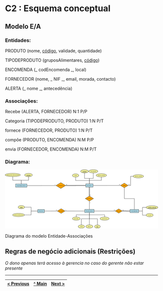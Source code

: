 # C2 : Esquema conceptual

## Modelo E/A


### Entidades: 

PRODUTO (nome, <ins>código</ins>, validade, quantidade)

TIPODEPRODUTO (gruposAlimentares, <ins>código</ins>)

ENCOMENDA (_ codEncomenda _, local)

FORNECEDOR (nome, _ NIF _, email, morada, contacto)

ALERTA (_ nome _, antecedência)


### Associações:


Recebe (ALERTA, FORNECEDOR)			       N:1 P/P

Categoria (TIPODEPRODUTO, PRODUTO)     1:N P/T

fornece (FORNECEDOR, PRODUTO)		       1:N P/T

compõe (PRODUTO, ENCOMENDA)            N:M P/P

envia (FORNECEDOR, ENCOMENDA)          N:M P/T


### Diagrama: 
![An alternative description](imagens/Diagrama1.png)   

Diagrama do modelo Entidade-Associações  


## Regras de negócio adicionais (Restrições)
_O dono apenas terá acesso à gerencia no caso do gerente não estar presente_

---
[< Previous](rebd01.md) | [^ Main](https://github.com/TCM21-SIBD03/reportSIBD) | [Next >](rebd03.md)
:--- | :---: | ---: 

